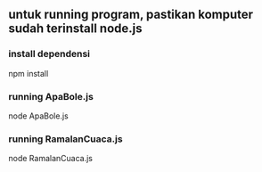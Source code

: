 ## untuk running program, pastikan komputer sudah terinstall node.js

### install dependensi

npm install

### running ApaBole.js

node ApaBole.js

### running RamalanCuaca.js

node RamalanCuaca.js
